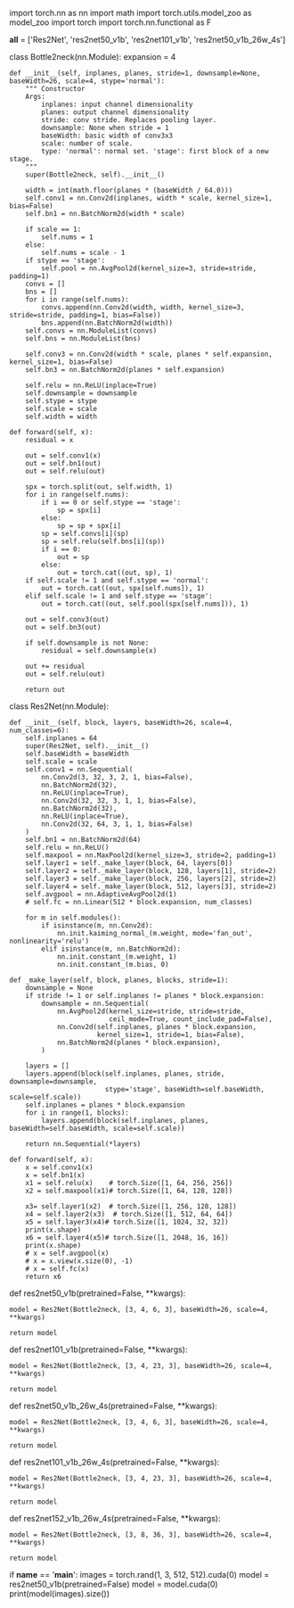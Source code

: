 import torch.nn as nn
import math
import torch.utils.model_zoo as model_zoo
import torch
import torch.nn.functional as F

__all__ = ['Res2Net', 'res2net50_v1b', 'res2net101_v1b', 'res2net50_v1b_26w_4s']


class Bottle2neck(nn.Module):
    expansion = 4

    def __init__(self, inplanes, planes, stride=1, downsample=None, baseWidth=26, scale=4, stype='normal'):
        """ Constructor
        Args:
            inplanes: input channel dimensionality
            planes: output channel dimensionality
            stride: conv stride. Replaces pooling layer.
            downsample: None when stride = 1
            baseWidth: basic width of conv3x3
            scale: number of scale.
            type: 'normal': normal set. 'stage': first block of a new stage.
        """
        super(Bottle2neck, self).__init__()

        width = int(math.floor(planes * (baseWidth / 64.0)))
        self.conv1 = nn.Conv2d(inplanes, width * scale, kernel_size=1, bias=False)
        self.bn1 = nn.BatchNorm2d(width * scale)

        if scale == 1:
            self.nums = 1
        else:
            self.nums = scale - 1
        if stype == 'stage':
            self.pool = nn.AvgPool2d(kernel_size=3, stride=stride, padding=1)
        convs = []
        bns = []
        for i in range(self.nums):
            convs.append(nn.Conv2d(width, width, kernel_size=3, stride=stride, padding=1, bias=False))
            bns.append(nn.BatchNorm2d(width))
        self.convs = nn.ModuleList(convs)
        self.bns = nn.ModuleList(bns)

        self.conv3 = nn.Conv2d(width * scale, planes * self.expansion, kernel_size=1, bias=False)
        self.bn3 = nn.BatchNorm2d(planes * self.expansion)

        self.relu = nn.ReLU(inplace=True)
        self.downsample = downsample
        self.stype = stype
        self.scale = scale
        self.width = width

    def forward(self, x):
        residual = x

        out = self.conv1(x)
        out = self.bn1(out)
        out = self.relu(out)

        spx = torch.split(out, self.width, 1)
        for i in range(self.nums):
            if i == 0 or self.stype == 'stage':
                sp = spx[i]
            else:
                sp = sp + spx[i]
            sp = self.convs[i](sp)
            sp = self.relu(self.bns[i](sp))
            if i == 0:
                out = sp
            else:
                out = torch.cat((out, sp), 1)
        if self.scale != 1 and self.stype == 'normal':
            out = torch.cat((out, spx[self.nums]), 1)
        elif self.scale != 1 and self.stype == 'stage':
            out = torch.cat((out, self.pool(spx[self.nums])), 1)

        out = self.conv3(out)
        out = self.bn3(out)

        if self.downsample is not None:
            residual = self.downsample(x)

        out += residual
        out = self.relu(out)

        return out


class Res2Net(nn.Module):

    def __init__(self, block, layers, baseWidth=26, scale=4, num_classes=6):
        self.inplanes = 64
        super(Res2Net, self).__init__()
        self.baseWidth = baseWidth
        self.scale = scale
        self.conv1 = nn.Sequential(
            nn.Conv2d(3, 32, 3, 2, 1, bias=False),
            nn.BatchNorm2d(32),
            nn.ReLU(inplace=True),
            nn.Conv2d(32, 32, 3, 1, 1, bias=False),
            nn.BatchNorm2d(32),
            nn.ReLU(inplace=True),
            nn.Conv2d(32, 64, 3, 1, 1, bias=False)
        )
        self.bn1 = nn.BatchNorm2d(64)
        self.relu = nn.ReLU()
        self.maxpool = nn.MaxPool2d(kernel_size=3, stride=2, padding=1)
        self.layer1 = self._make_layer(block, 64, layers[0])
        self.layer2 = self._make_layer(block, 128, layers[1], stride=2)
        self.layer3 = self._make_layer(block, 256, layers[2], stride=2)
        self.layer4 = self._make_layer(block, 512, layers[3], stride=2)
        self.avgpool = nn.AdaptiveAvgPool2d(1)
        # self.fc = nn.Linear(512 * block.expansion, num_classes)

        for m in self.modules():
            if isinstance(m, nn.Conv2d):
                nn.init.kaiming_normal_(m.weight, mode='fan_out', nonlinearity='relu')
            elif isinstance(m, nn.BatchNorm2d):
                nn.init.constant_(m.weight, 1)
                nn.init.constant_(m.bias, 0)

    def _make_layer(self, block, planes, blocks, stride=1):
        downsample = None
        if stride != 1 or self.inplanes != planes * block.expansion:
            downsample = nn.Sequential(
                nn.AvgPool2d(kernel_size=stride, stride=stride,
                             ceil_mode=True, count_include_pad=False),
                nn.Conv2d(self.inplanes, planes * block.expansion,
                          kernel_size=1, stride=1, bias=False),
                nn.BatchNorm2d(planes * block.expansion),
            )

        layers = []
        layers.append(block(self.inplanes, planes, stride, downsample=downsample,
                            stype='stage', baseWidth=self.baseWidth, scale=self.scale))
        self.inplanes = planes * block.expansion
        for i in range(1, blocks):
            layers.append(block(self.inplanes, planes, baseWidth=self.baseWidth, scale=self.scale))

        return nn.Sequential(*layers)

    def forward(self, x):
        x = self.conv1(x)
        x = self.bn1(x)
        x1 = self.relu(x)    # torch.Size([1, 64, 256, 256])
        x2 = self.maxpool(x1)# torch.Size([1, 64, 128, 128])

        x3= self.layer1(x2)  # torch.Size([1, 256, 128, 128])
        x4 = self.layer2(x3)  # torch.Size([1, 512, 64, 64])
        x5 = self.layer3(x4)# torch.Size([1, 1024, 32, 32])
        print(x.shape)
        x6 = self.layer4(x5)# torch.Size([1, 2048, 16, 16])
        print(x.shape)
        # x = self.avgpool(x)
        # x = x.view(x.size(0), -1)
        # x = self.fc(x)
        return x6


def res2net50_v1b(pretrained=False, **kwargs):

    model = Res2Net(Bottle2neck, [3, 4, 6, 3], baseWidth=26, scale=4, **kwargs)

    return model


def res2net101_v1b(pretrained=False, **kwargs):

    model = Res2Net(Bottle2neck, [3, 4, 23, 3], baseWidth=26, scale=4, **kwargs)

    return model


def res2net50_v1b_26w_4s(pretrained=False, **kwargs):

    model = Res2Net(Bottle2neck, [3, 4, 6, 3], baseWidth=26, scale=4, **kwargs)

    return model


def res2net101_v1b_26w_4s(pretrained=False, **kwargs):

    model = Res2Net(Bottle2neck, [3, 4, 23, 3], baseWidth=26, scale=4, **kwargs)

    return model


def res2net152_v1b_26w_4s(pretrained=False, **kwargs):

    model = Res2Net(Bottle2neck, [3, 8, 36, 3], baseWidth=26, scale=4, **kwargs)

    return model


if __name__ == '__main__':
    images = torch.rand(1, 3, 512, 512).cuda(0)
    model = res2net50_v1b(pretrained=False)
    model = model.cuda(0)
    print(model(images).size())
